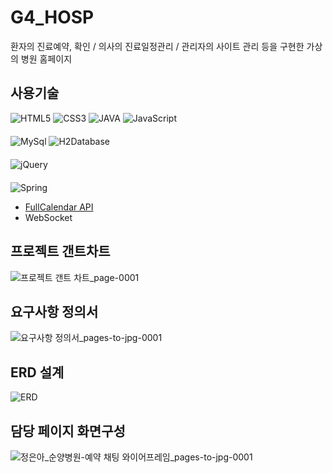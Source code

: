 # G4_HOSP
환자의 진료예약, 확인 / 의사의 진료일정관리 / 관리자의 사이트 관리 등을 구현한 가상의 병원 홈페이지

## 사용기술
<div style="margin-bottom: 20px">
    <img src="https://img.shields.io/badge/html5-%23E34F26.svg?style=for-the-badge&logo=html5&logoColor=white" alt="HTML5">
    <img src="https://img.shields.io/badge/css3-%231572B6.svg?style=for-the-badge&logo=css3&logoColor=white" alt="CSS3">
    <img src="https://img.shields.io/badge/java-%23ED8B00.svg?style=for-the-badge&logo=java&logoColor=white" alt="JAVA">
    <img src="https://img.shields.io/badge/javascript-%23323330.svg?style=for-the-badge&logo=javascript&logoColor=%23F7DF1E" alt="JavaScript">
</div>
<div style="margin-bottom: 20px">
    <img src="https://img.shields.io/badge/Mysql-%2300f.svg?style=for-the-badge&logo=mysql&logoColor=white" alt="MySql">
    <img src="https://img.shields.io/badge/H2Database-%3486eb.svg?style=for-the-badge" alt="H2Database">
</div>
<div style="margin-bottom: 20px">
    <img src="https://img.shields.io/badge/jquery-%230769AD.svg?style=for-the-badge&logo=jquery&logoColor=white" alt="jQuery">
</div>
<div>
    <img src="https://img.shields.io/badge/spring-%236DB33F.svg?style=for-the-badge&logo=spring&logoColor=white" alt="Spring">
</div>

 * [FullCalendar API](https://fullcalendar.io/)
 * WebSocket
   
## 프로젝트 갠트차트
![프로젝트 갠트 차트_page-0001](https://github.com/Inqui012/ForkG4_HOSP/assets/20105677/0caf2a97-5337-4f98-8523-e692fb758c35)

## 요구사항 정의서
![요구사항 정의서_pages-to-jpg-0001](https://github.com/Inqui012/ForkG4_HOSP/assets/20105677/3559366b-6452-4100-8330-056fda082c49)

## ERD 설계
![ERD](https://github.com/Inqui012/ForkG4_HOSP/assets/20105677/51507b08-2c27-4db9-a6ff-007d97e8c542)

## 담당 페이지 화면구성
![정은아_순양병원-예약 채팅 와이어프레임_pages-to-jpg-0001](https://github.com/Inqui012/ForkG4_HOSP/assets/20105677/20501edb-c96c-478e-abad-84e694d79288)

